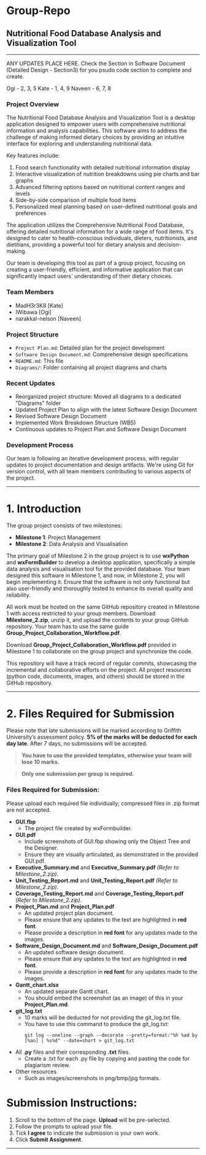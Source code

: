 ﻿# Group-Repo

## Nutritional Food Database Analysis and Visualization Tool

--------------------------------------------------------------------------------------------------------------------------------------------------------------------
ANY UPDATES PLACE HERE. 
Check the Section in Software Document (Detailed Design - Section3) for you psudo code section to complete and create. 

Ogi - 2, 3, 5 
Kate - 1, 4, 9
Naveen - 6, 7, 8



### Project Overview

The Nutritional Food Database Analysis and Visualization Tool is a desktop application designed to empower users with comprehensive nutritional information and analysis capabilities. This software aims to address the challenge of making informed dietary choices by providing an intuitive interface for exploring and understanding nutritional data.

Key features include:
1. Food search functionality with detailed nutritional information display
2. Interactive visualization of nutrition breakdowns using pie charts and bar graphs
3. Advanced filtering options based on nutritional content ranges and levels
4. Side-by-side comparison of multiple food items
5. Personalized meal planning based on user-defined nutritional goals and preferences

The application utilizes the Comprehensive Nutritional Food Database, offering detailed nutritional information for a wide range of food items. It's designed to cater to health-conscious individuals, dieters, nutritionists, and dietitians, providing a powerful tool for dietary analysis and decision-making.

Our team is developing this tool as part of a group project, focusing on creating a user-friendly, efficient, and informative application that can significantly impact users' understanding of their dietary choices.
### Team Members
- MadH3r3K8 [Kate]
- IWibawa [Ogi]
- narakkal-nelson [Naveen]

### Project Structure
- `Project Plan.md`: Detailed plan for the project development
- `Software Design Document.md`: Comprehensive design specifications
- `README.md`: This file
- `Diagrams/`: Folder containing all project diagrams and charts

### Recent Updates
- Reorganized project structure: Moved all diagrams to a dedicated "Diagrams" folder
- Updated Project Plan to align with the latest Software Design Document
- Revised Software Design Document 
- Implemented Work Breakdown Structure (WBS)
- Continuous updates to Project Plan and Software Design Document

### Development Process
Our team is following an iterative development process, with regular updates to project documentation and design artifacts. We're using Git for version control, with all team members contributing to various aspects of the project.

---

# 1. Introduction

The group project consists of two milestones:

- **Milestone 1**: Project Management
- **Milestone 2**: Data Analysis and Visualisation

The primary goal of Milestone 2 in the group project is to use **wxPython** and **wxFormBuilder** to develop a desktop application, specifically a simple data analysis and visualisation tool for the provided database. Your team designed this software in Milestone 1, and now, in Milestone 2, you will begin implementing it. Ensure that the software is not only functional but also user-friendly and thoroughly tested to enhance its overall quality and reliability.

All work must be hosted on the same GitHub repository created in Milestone 1 with access restricted to your group members. Download **Milestone_2.zip**, unzip it, and upload the contents to your group GitHub repository. Your team has to use the same guide **Group_Project_Collaboration_Workflow.pdf**.

Download **Group_Project_Collaboration_Workflow.pdf** provided in Milestone 1 to collaborate on the group project and synchronize the code.

This repository will have a track record of regular commits, showcasing the incremental and collaborative efforts on the project. All project resources (python code, documents, images, and others) should be stored in the GitHub repository.

---

# 2. Files Required for Submission

Please note that late submissions will be marked according to Griffith University’s assessment policy. **5% of the marks will be deducted for each day late**. After 7 days, no submissions will be accepted.

> **You have to use the provided templates, otherwise your team will lose 10 marks.**

> **Only one submission per group is required.**

### Files Required for Submission:

Please upload each required file individually; compressed files in .zip format are not accepted.

- **GUI.fbp**
  - The project file created by wxFormbuilder.
- **GUI.pdf**
  - Include screenshots of GUI.fbp showing only the Object Tree and the Designer.
  - Ensure they are visually articulated, as demonstrated in the provided GUI.pdf.
- **Executive_Summary.md** and **Executive_Summary.pdf** *(Refer to Milestone_2.zip)*.
- **Unit_Testing_Report.md** and **Unit_Testing_Report.pdf** *(Refer to Milestone_2.zip)*.
- **Coverage_Testing_Report.md** and **Coverage_Testing_Report.pdf** *(Refer to Milestone_2.zip)*.
- **Project_Plan.md** and **Project_Plan.pdf**
  - An updated project plan document.
  - Please ensure that any updates to the text are highlighted in **red font**.
  - Please provide a description in **red font** for any updates made to the images.
- **Software_Design_Document.md** and **Software_Design_Document.pdf**
  - An updated software design document.
  - Please ensure that any updates to the text are highlighted in **red font**.
  - Please provide a description in **red font** for any updates made to the images.
- **Gantt_chart.xlsx**
  - An updated separate Gantt chart.
  - You should embed the screenshot (as an image) of this in your **Project_Plan.md**.
- **git_log.txt**
  - 10 marks will be deducted for not providing the git_log.txt file.
  - You have to use this command to produce the git_log.txt:
    ```
    git log --oneline --graph --decorate --pretty=format:"%h %ad by [%an] | %s%d" --date=short > git_log.txt
    ```
- All **.py** files and their corresponding **.txt** files.
  - Create a .txt for each .py file by copying and pasting the code for plagiarism review.
- Other resources
  - Such as images/screenshots in png/bmp/jpg formats.

# Submission Instructions:

1. Scroll to the bottom of the page. **Upload** will be pre-selected.
2. Follow the prompts to upload your file.
3. Tick **I agree** to indicate the submission is your own work.
4. Click **Submit Assignment**.

---
